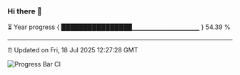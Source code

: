 ### Hi there 👋

⏳ Year progress { ████████████████▁▁▁▁▁▁▁▁▁▁▁▁▁▁ } 54.39 %

---

⏰ Updated on Fri, 18 Jul 2025 12:27:28 GMT

![Progress Bar CI](https://github.com/code-lakshay/GitHub-Actions-Demo/workflows/Progress%20Bar%20CI/badge.svg)
